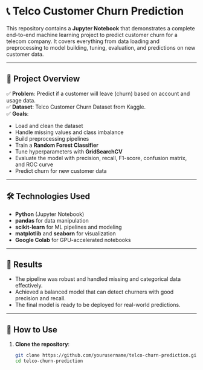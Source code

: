 # 📞 Telco Customer Churn Prediction

This repository contains a **Jupyter Notebook** that demonstrates a complete end-to-end machine learning project to predict customer churn for a telecom company. It covers everything from data loading and preprocessing to model building, tuning, evaluation, and predictions on new customer data.

---

## 📌 Project Overview

✅ **Problem**: Predict if a customer will leave (churn) based on account and usage data.  
✅ **Dataset**: Telco Customer Churn Dataset from Kaggle.  
✅ **Goals**:  
- Load and clean the dataset  
- Handle missing values and class imbalance  
- Build preprocessing pipelines  
- Train a **Random Forest Classifier**  
- Tune hyperparameters with **GridSearchCV**  
- Evaluate the model with precision, recall, F1-score, confusion matrix, and ROC curve  
- Predict churn for new customer data  

---

## 🛠️ Technologies Used
- **Python** (Jupyter Notebook)
- **pandas** for data manipulation  
- **scikit-learn** for ML pipelines and modeling  
- **matplotlib** and **seaborn** for visualization  
- **Google Colab** for GPU-accelerated notebooks  

---

## 🧪 Results
- The pipeline was robust and handled missing and categorical data effectively.  
- Achieved a balanced model that can detect churners with good precision and recall.  
- The final model is ready to be deployed for real-world predictions.

---

## 🚀 How to Use
1. **Clone the repository**:
   ```bash
   git clone https://github.com/yourusername/telco-churn-prediction.git
   cd telco-churn-prediction
